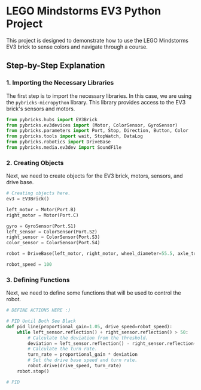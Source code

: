  # LEGO Mindstorms EV3 Python Project 

This project is designed to demonstrate how to use the LEGO Mindstorms EV3 brick to sense colors and navigate through a course. 

## Step-by-Step Explanation

### 1. Importing the Necessary Libraries

The first step is to import the necessary libraries. In this case, we are using the `pybricks-micropython` library. This library provides access to the EV3 brick's sensors and motors.

```python
from pybricks.hubs import EV3Brick
from pybricks.ev3devices import (Motor, ColorSensor, GyroSensor)
from pybricks.parameters import Port, Stop, Direction, Button, Color
from pybricks.tools import wait, StopWatch, DataLog
from pybricks.robotics import DriveBase
from pybricks.media.ev3dev import SoundFile
```

### 2. Creating Objects

Next, we need to create objects for the EV3 brick, motors, sensors, and drive base.

```python
# Creating objects here.
ev3 = EV3Brick()

left_motor = Motor(Port.B)
right_motor = Motor(Port.C)

gyro = GyroSensor(Port.S1)
left_sensor = ColorSensor(Port.S2)
right_sensor = ColorSensor(Port.S3)
color_sensor = ColorSensor(Port.S4)

robot = DriveBase(left_motor, right_motor, wheel_diameter=55.5, axle_track=150)

robot_speed = 100
```

### 3. Defining Functions

Next, we need to define some functions that will be used to control the robot.

```python
# DEFINE ACTIONS HERE :)

# PID Until Both See Black
def pid_line(proportional_gain=1.05, drive_speed=robot_speed):
    while left_sensor.reflection() + right_sensor.reflection() > 50:
        # Calculate the deviation from the threshold.
        deviation = left_sensor.reflection() - right_sensor.reflection()
        # Calculate the turn rate.
        turn_rate = proportional_gain * deviation
        # Set the drive base speed and turn rate.
        robot.drive(drive_speed, turn_rate)
    robot.stop()

# PID